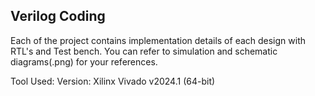 ## Verilog Coding
Each of the project contains implementation details of each design with RTL's and Test bench. You can refer to simulation and schematic diagrams(.png) for your references.

Tool Used:
Version: Xilinx Vivado v2024.1 (64-bit)

